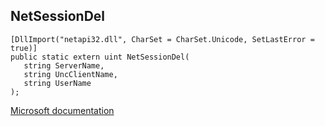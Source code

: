 ## NetSessionDel

```
[DllImport("netapi32.dll", CharSet = CharSet.Unicode, SetLastError = true)]
public static extern uint NetSessionDel(
   string ServerName,
   string UncClientName,
   string UserName
);
```

[Microsoft documentation](https://docs.microsoft.com/en-us/windows/win32/api/lmshare/nf-lmshare-netsessiondel)

